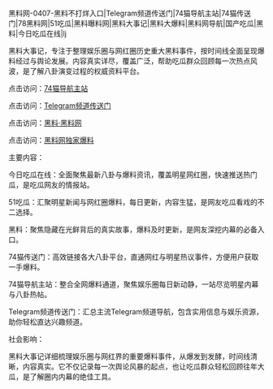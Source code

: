 #
黑料网-0407-黑料不打烊入口|Telegram频道传送门|74猫导航主站|74猫传送门|78黑料网|51吃瓜|黑料曝料网|黑料大事记|黑料大爆料|黑料网导航|国产吃瓜|黑料|今日吃瓜在线|lj

黑料大事记，专注于整理娱乐圈与网红圈历史重大黑料事件，按时间线全面呈现爆料经过与舆论发展。内容真实详尽，覆盖广泛，帮助吃瓜群众回顾每一次热点风波，是了解八卦演变过程的权威资料平台。


点击访问：<a href="https://74mao.com/">74猫导航主站</a>

点击访问：<a href="https://74mao.com/">Telegram频道传送门</a>

点击访问：<a href="https://qfwfg.pages.dev/">黑料·黑料网</a>

点击访问：<a href="https://sdbsd.pages.dev/">黑料网独家爆料</a>


主要内容：

今日吃瓜在线：全面聚焦最新八卦与爆料资讯，覆盖明星网红圈，快速推送热门瓜，是吃瓜网友的情报站。

51吃瓜：汇聚明星新闻与网红圈爆料，每日更新，内容生猛，是网友吃瓜看戏的不二选择。

黑料：聚焦隐藏在光鲜背后的真实故事，爆料及时更新，是网友深挖内幕的必备入口。

74猫传送门：高效链接各大八卦平台，直通网红与明星热议事件，方便用户获取一手爆料。

74猫导航主站：整合全网爆料通道，聚焦娱乐圈每日新动静，一站尽览明星内幕与八卦热帖。

Telegram频道传送门：汇总主流Telegram频道导航，包含实用信息与娱乐资源，助你轻松直达兴趣频道。

社会影响：

黑料大事记详细梳理娱乐圈与网红界的重要爆料事件，从爆发到发酵，时间线清晰，内容真实。它不仅记录每一次舆论风暴的起点，也让吃瓜群众轻松回顾往年大瓜，是了解圈内内幕的绝佳工具。

<span style="display:none;">[Canonical link](https://github.com/taiyang101/28822）</span>
